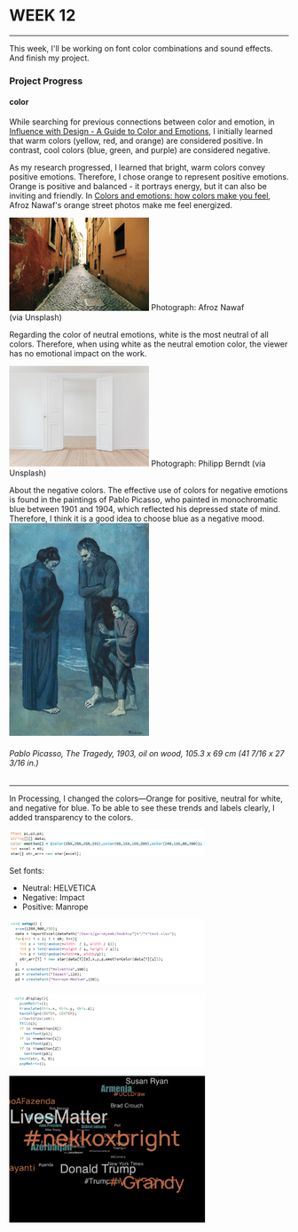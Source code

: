 # WEEK 12
***
This week, I'll be working on font color combinations and sound effects. And finish my project.

### Project Progress
#### color
While searching for previous connections between color and emotion, in [Influence with Design - A Guide to Color and Emotions](https://www.toptal.com/designers/ux/colors-and-emotions), I initially learned that warm colors (yellow, red, and orange) are considered positive. In contrast, cool colors (blue, green, and purple) are considered negative.<br>

As my research progressed, I learned that bright, warm colors convey positive emotions. Therefore, I chose orange to represent positive emotions. Orange is positive and balanced - it portrays energy, but it can also be inviting and friendly. In [Colors and emotions: how colors make you feel](https://99designs.com.au/blog/tips/how-color-impacts-emotions-and-behaviors/), Afroz Nawaf's orange street photos make me feel energized.<br>

<img src="https://github.com/GarveyMak123/Slave-to-the-Algorithm/blob/master/week%2012/orange.jpg" width="50%" height="50%"> Photograph: Afroz Nawaf (via Unsplash)<br>

Regarding the color of neutral emotions, white is the most neutral of all colors. Therefore, when using white as the neutral emotion color, the viewer has no emotional impact on the work.<br>

<img src="https://github.com/GarveyMak123/Slave-to-the-Algorithm/blob/master/week%2012/photo-1481277542470-605612bd2d61.jpeg" width="50%" height="50%"> Photograph: Philipp Berndt (via Unsplash)<br>

About the negative colors. The effective use of colors for negative emotions is found in the paintings of Pablo Picasso, who painted in monochromatic blue between 1901 and 1904, which reflected his depressed state of mind. Therefore, I think it is a good idea to choose blue as a negative mood.<br>
<img src="https://github.com/GarveyMak123/Slave-to-the-Algorithm/blob/master/week%2012/46671-primary-0-nativeres.ptif.jpg" width="50%" height="50%"><br> 
###### Pablo Picasso, The Tragedy, 1903, oil on wood, 105.3 x 69 cm (41 7/16 x 27 3/16 in.)<br>
***
In Processing, I changed the colors—Orange for positive, neutral for white, and negative for blue. To be able to see these trends and labels clearly, I added transparency to the colors.<br>

<img src="https://github.com/GarveyMak123/Slave-to-the-Algorithm/blob/master/week%2012/colorchange.png" width="70%" height="70%">

Set fonts:<br>
* Neutral: HELVETICA<br>
* Negative: Impact<br>
* Positive: Manrope<br>

<img src="https://github.com/GarveyMak123/Slave-to-the-Algorithm/blob/master/week%2012/setfont1.png" width="70%" height="70%">

<img src="https://github.com/GarveyMak123/Slave-to-the-Algorithm/blob/master/week%2012/setfont2.png" width="70%" height="70%"><br>

<img src="https://github.com/GarveyMak123/Slave-to-the-Algorithm/blob/master/week%2012/Color%26font.png" width="70%" height="70%"><br>

